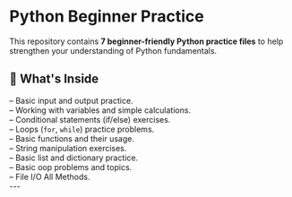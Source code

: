 # Python Beginner Practice

This repository contains **7 beginner-friendly Python practice files** to help strengthen your understanding of Python fundamentals.

## 📂 What's Inside

– Basic input and output practice.<br>
– Working with variables and simple calculations.<br>
– Conditional statements (if/else) exercises.<br>
– Loops (`for`, `while`) practice problems.<br>
– Basic functions and their usage.<br>
– String manipulation exercises.<br>
– Basic list and dictionary practice.<br>
– Basic oop problems and topics.<br>
– File I/O All Methods.<br>
---<br>
